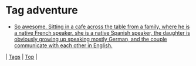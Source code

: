 <!--
title: Tag adventure
date: 2020-06-28T15:26:59.179Z
tags:
-->
# Tag adventure

 * [So awesome. Sitting in a cafe across the table from a family, where he is a native French speaker, she is a native Spanish speaker, the daughter is obviously growing up speaking mostly German, and the couple communicate with each other in English.](71742009263.md)

| [Tags](tags.md) | [Top](index.md) |
